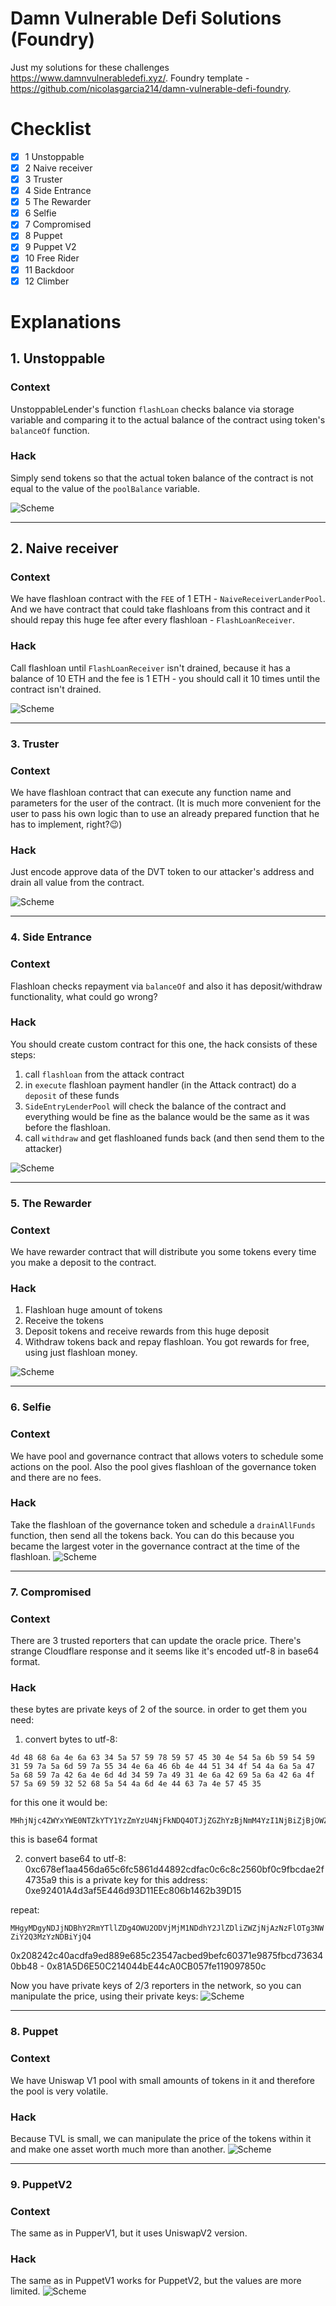 # Damn Vulnerable Defi Solutions (Foundry)

Just my solutions for these challenges https://www.damnvulnerabledefi.xyz/. Foundry template - https://github.com/nicolasgarcia214/damn-vulnerable-defi-foundry.

# Checklist

- [x] 1 Unstoppable
- [x] 2 Naive receiver
- [x] 3 Truster
- [x] 4 Side Entrance
- [x] 5 The Rewarder
- [x] 6 Selfie
- [x] 7 Compromised
- [x] 8 Puppet
- [x] 9 Puppet V2
- [x] 10 Free Rider
- [x] 11 Backdoor
- [x] 12 Climber

# Explanations

## 1. Unstoppable

### Context

UnstoppableLender's function `flashLoan` checks balance via storage variable and comparing it to the actual balance of the contract using token's `balanceOf` function.

### Hack

Simply send tokens so that the actual token balance of the contract is not equal to the value of the `poolBalance` variable.

![Scheme](./assets/1.%20Unstoppable.png)

---

## 2. Naive receiver

### Context

We have flashloan contract with the `FEE` of 1 ETH - `NaiveReceiverLanderPool`. And we have contract that could take flashloans from this contract and it should repay this huge fee after every flashloan - `FlashLoanReceiver`.

### Hack

Call flashloan until `FlashLoanReceiver` isn't drained, because it has a balance of 10 ETH and the fee is 1 ETH - you should call it 10 times until the contract isn't drained.

![Scheme](./assets/2.%20Naive%20Receiver.png)

---

### 3. Truster

### Context

We have flashloan contract that can execute any function name and parameters for the user of the contract. (It is much more convenient for the user to pass his own logic than to use an already prepared function that he has to implement, right?😉)

### Hack

Just encode approve data of the DVT token to our attacker's address and drain all value from the contract.

![Scheme](./assets/3.%20Truster.png)

---

### 4. Side Entrance

### Context

Flashloan checks repayment via `balanceOf` and also it has deposit/withdraw functionality, what could go wrong?

### Hack

You should create custom contract for this one, the hack consists of these steps:

1. call `flashloan` from the attack contract
2. in `execute` flashloan payment handler (in the Attack contract) do a `deposit` of these funds
3. `SideEntryLenderPool` will check the balance of the contract and everything would be fine as the balance would be the same as it was before the flashloan.
4. call `withdraw` and get flashloaned funds back (and then send them to the attacker)

![Scheme](./assets/4.%20Side%20Entrance.png)

---

### 5. The Rewarder

### Context

We have rewarder contract that will distribute you some tokens every time you make a deposit to the contract.

### Hack

1. Flashloan huge amount of tokens
2. Receive the tokens
3. Deposit tokens and receive rewards from this huge deposit
4. Withdraw tokens back and repay flashloan.
   You got rewards for free, using just flashloan money.

![Scheme](./assets/5.%20The%20Rewarder.png)

---

### 6. Selfie

### Context

We have pool and governance contract that allows voters to schedule some actions on the pool. Also the pool gives flashloan of the governance token and there are no fees.

### Hack

Take the flashloan of the governance token and schedule a `drainAllFunds` function, then send all the tokens back. You can do this because you became the largest voter in the governance contract at the time of the flashloan.
![Scheme](./assets/6.%20Selfie.png)

---

### 7. Compromised

### Context

There are 3 trusted reporters that can update the oracle price. There's strange Cloudflare response and it seems like it's encoded utf-8 in base64 format.

### Hack

these bytes are private keys of 2 of the source. in order to get them you need:

1. convert bytes to utf-8:

```
4d 48 68 6a 4e 6a 63 34 5a 57 59 78 59 57 45 30 4e 54 5a 6b 59 54 59 31 59 7a 5a 6d 59 7a 55 34 4e 6a 46 6b 4e 44 51 34 4f 54 4a 6a 5a 47 5a 68 59 7a 42 6a 4e 6d 4d 34 59 7a 49 31 4e 6a 42 69 5a 6a 42 6a 4f 57 5a 69 59 32 52 68 5a 54 4a 6d 4e 44 63 7a 4e 57 45 35
```

for this one it would be:

```
MHhjNjc4ZWYxYWE0NTZkYTY1YzZmYzU4NjFkNDQ4OTJjZGZhYzBjNmM4YzI1NjBiZjBjOWZiY2RhZTJmNDczNWE5
```

this is base64 format

2. convert base64 to utf-8: 0xc678ef1aa456da65c6fc5861d44892cdfac0c6c8c2560bf0c9fbcdae2f4735a9
   this is a private key for this address: 0xe92401A4d3af5E446d93D11EEc806b1462b39D15

repeat:

`MHgyMDgyNDJjNDBhY2RmYTllZDg4OWU2ODVjMjM1NDdhY2JlZDliZWZjNjAzNzFlOTg3NWZiY2Q3MzYzNDBiYjQ4`

0x208242c40acdfa9ed889e685c23547acbed9befc60371e9875fbcd736340bb48 - 0x81A5D6E50C214044bE44cA0CB057fe119097850c

Now you have private keys of 2/3 reporters in the network, so you can manipulate the price, using their private keys:
![Scheme](./assets/7.%20Compromised.png)

---

### 8. Puppet

### Context

We have Uniswap V1 pool with small amounts of tokens in it and therefore the pool is very volatile.

### Hack

Because TVL is small, we can manipulate the price of the tokens within it and make one asset worth much more than another.
![Scheme](./assets/8.%20Puppet.png)

---

### 9. PuppetV2

### Context

The same as in PupperV1, but it uses UniswapV2 version.

### Hack

The same as in PuppetV1 works for PuppetV2, but the values are more limited.
![Scheme](./assets/8.%20Puppet.png)
